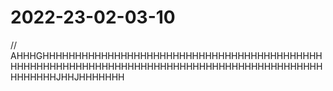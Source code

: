 # 2022-23-02-03-10
// AHHHGHHHHHHHHHHHHHHHHHHHHHHHHHHHHHHHHHHHHHHHHHHHHHHHHHHHHHHHHHHHHHHHHHHHHHHHHHHHHHHHHHHHHHHHHHHHHHHHHHHJHHJHHHHHHH
